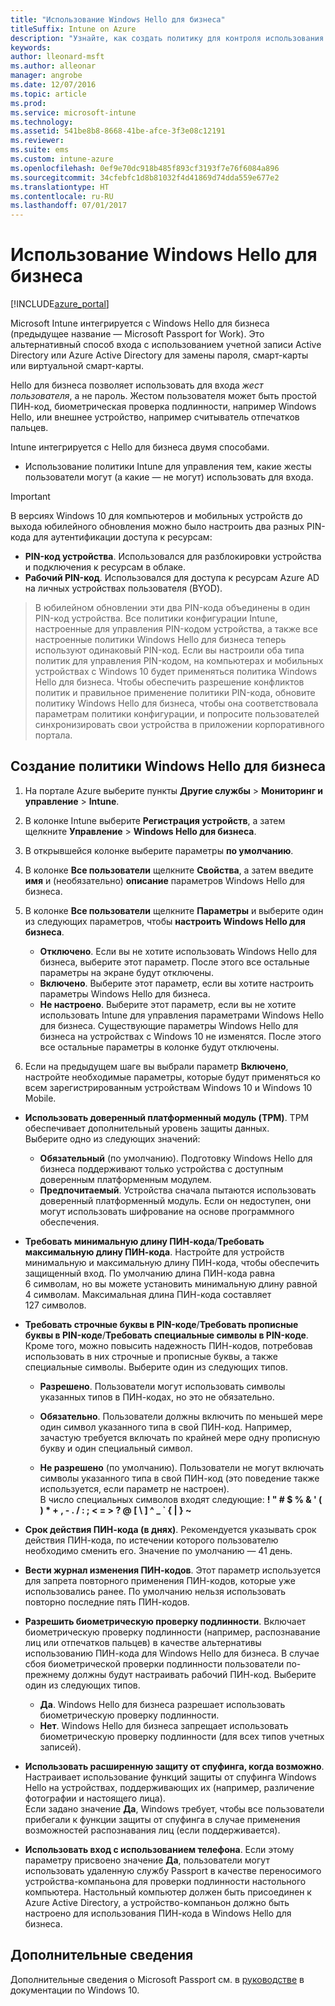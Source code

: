 ```yaml
---
title: "Использование Windows Hello для бизнеса"
titleSuffix: Intune on Azure
description: "Узнайте, как создать политику для контроля использования Windows Hello для бизнеса на управляемых устройствах.\""
keywords: 
author: lleonard-msft
ms.author: alleonar
manager: angrobe
ms.date: 12/07/2016
ms.topic: article
ms.prod: 
ms.service: microsoft-intune
ms.technology: 
ms.assetid: 541be8b8-8668-41be-afce-3f3e08c12191
ms.reviewer: 
ms.suite: ems
ms.custom: intune-azure
ms.openlocfilehash: 0ef9e70dc918b485f893cf3193f7e76f6084a896
ms.sourcegitcommit: 34cfebfc1d8b81032f4d41869d74dda559e677e2
ms.translationtype: HT
ms.contentlocale: ru-RU
ms.lasthandoff: 07/01/2017
---
```

# <a name="use-windows-hello-for-business"></a>Использование Windows Hello для бизнеса


[!INCLUDE[azure_portal](./includes/azure_portal.md)]

Microsoft Intune интегрируется с Windows Hello для бизнеса (предыдущее название — Microsoft Passport for Work). Это альтернативный способ входа с использованием учетной записи Active Directory или Azure Active Directory для замены пароля, смарт-карты или виртуальной смарт-карты.

Hello для бизнеса позволяет использовать для входа *жест пользователя*, а не пароль. Жестом пользователя может быть простой ПИН-код, биометрическая проверка подлинности, например Windows Hello, или внешнее устройство, например считыватель отпечатков пальцев.

Intune интегрируется с Hello для бизнеса двумя способами.

-   Использование политики Intune для управления тем, какие жесты пользователи могут (а какие — не могут) использовать для входа.

<!--- -   You can store authentication certificates in the Windows Hello for Business key storage provider (KSP). For more information, see [Secure resource access with certificate profiles in Microsoft Intune](secure-resource-access-with-certificate-profiles.md). --->

> [!IMPORTANT]
> В версиях Windows 10 для компьютеров и мобильных устройств до выхода юбилейного обновления можно было настроить два разных PIN-кода для аутентификации доступа к ресурсам:
- **PIN-код устройства**. Использовался для разблокировки устройства и подключения к ресурсам в облаке.
- **Рабочий PIN-код**. Использовался для доступа к ресурсам Azure AD на личных устройствах пользователя (BYOD).

>В юбилейном обновлении эти два PIN-кода объединены в один PIN-код устройства.
Все политики конфигурации Intune, настроенные для управления PIN-кодом устройства, а также все настроенные политики Windows Hello для бизнеса теперь используют одинаковый PIN-код.
Если вы настроили оба типа политик для управления PIN-кодом, на компьютерах и мобильных устройствах с Windows 10 будет применяться политика Windows Hello для бизнеса.
Чтобы обеспечить разрешение конфликтов политик и правильное применение политики PIN-кода, обновите политику Windows Hello для бизнеса, чтобы она соответствовала параметрам политики конфигурации, и попросите пользователей синхронизировать свои устройства в приложении корпоративного портала.



## <a name="create-a-windows-hello-for-business-policy"></a>Создание политики Windows Hello для бизнеса

1.  На портале Azure выберите пункты **Другие службы** > **Мониторинг и управление** > **Intune**.

2.  В колонке Intune выберите **Регистрация устройств**, а затем щелкните **Управление** > **Windows Hello для бизнеса**.

3.  В открывшейся колонке выберите параметры **по умолчанию**.

4.  В колонке **Все пользователи** щелкните **Свойства**, а затем введите **имя** и (необязательно) **описание** параметров Windows Hello для бизнеса.

5. В колонке **Все пользователи** щелкните **Параметры** и выберите один из следующих параметров, чтобы **настроить Windows Hello для бизнеса**.

    - **Отключено**. Если вы не хотите использовать Windows Hello для бизнеса, выберите этот параметр. После этого все остальные параметры на экране будут отключены.
    - **Включено**. Выберите этот параметр, если вы хотите настроить параметры Windows Hello для бизнеса.
    - **Не настроено**. Выберите этот параметр, если вы не хотите использовать Intune для управления параметрами Windows Hello для бизнеса. Существующие параметры Windows Hello для бизнеса на устройствах с Windows 10 не изменятся. После этого все остальные параметры в колонке будут отключены.

6.  Если на предыдущем шаге вы выбрали параметр **Включено**, настройте необходимые параметры, которые будут применяться ко всем зарегистрированным устройствам Windows 10 и Windows 10 Mobile.

 - **Использовать доверенный платформенный модуль (TPM)**. TPM обеспечивает дополнительный уровень защиты данных.<br>Выберите одно из следующих значений:

     - **Обязательный** (по умолчанию). Подготовку Windows Hello для бизнеса поддерживают только устройства с доступным доверенным платформенным модулем.
     - **Предпочитаемый**. Устройства сначала пытаются использовать доверенный платформенный модуль. Если он недоступен, они могут использовать шифрование на основе программного обеспечения.

 - **Требовать минимальную длину ПИН-кода**/**Требовать максимальную длину ПИН-кода**. Настройте для устройств минимальную и максимальную длину ПИН-кода, чтобы обеспечить защищенный вход. По умолчанию длина ПИН-кода равна 6 символам, но вы можете установить минимальную длину равной 4 символам. Максимальная длина ПИН-кода составляет 127 символов.

 - **Требовать строчные буквы в PIN-коде**/**Требовать прописные буквы в PIN-коде**/**Требовать специальные символы в PIN-коде**. Кроме того, можно повысить надежность ПИН-кодов, потребовав использовать в них строчные и прописные буквы, а также специальные символы. Выберите один из следующих типов.

     - **Разрешено**. Пользователи могут использовать символы указанных типов в ПИН-кодах, но это не обязательно.
    
     - **Обязательно**. Пользователи должны включить по меньшей мере один символ указанного типа в свой ПИН-код. Например, зачастую требуется включать по крайней мере одну прописную букву и один специальный символ.

     - **Не разрешено** (по умолчанию). Пользователи не могут включать символы указанного типа в свой ПИН-код (это поведение также используется, если параметр не настроен).<br>В число специальных символов входят следующие: **! " # $ % &amp; ' ( ) &#42; + , - . / : ; &lt; = &gt; ? @ [ \ ] ^ _ &#96; { &#124; } ~**

 - **Срок действия ПИН-кода (в днях)**. Рекомендуется указывать срок действия ПИН-кода, по истечении которого пользователю необходимо сменить его. Значение по умолчанию — 41 день.

 - **Вести журнал изменения ПИН-кодов**. Этот параметр используется для запрета повторного применения ПИН-кодов, которые уже использовались ранее. По умолчанию нельзя использовать повторно последние пять ПИН-кодов.

 - **Разрешить биометрическую проверку подлинности**. Включает биометрическую проверку подлинности (например, распознавание лиц или отпечатков пальцев) в качестве альтернативы использованию ПИН-кода для Windows Hello для бизнеса. В случае сбоя биометрической проверки подлинности пользователи по-прежнему должны будут настраивать рабочий ПИН-код. Выберите один из следующих типов.

     - **Да**. Windows Hello для бизнеса разрешает использовать биометрическую проверку подлинности.
     - **Нет**. Windows Hello для бизнеса запрещает использовать биометрическую проверку подлинности (для всех типов учетных записей).

 - **Использовать расширенную защиту от спуфинга, когда возможно**. Настраивает использование функций защиты от спуфинга Windows Hello на устройствах, поддерживающих их (например, различение фотографии и настоящего лица).<br>Если задано значение **Да**, Windows требует, чтобы все пользователи прибегали к функции защиты от спуфинга в случае применения возможностей распознавания лиц (если поддерживается).

 - **Использовать вход с использованием телефона**. Если этому параметру присвоено значение **Да**, пользователи могут использовать удаленную службу Passport в качестве переносимого устройства-компаньона для проверки подлинности настольного компьютера. Настольный компьютер должен быть присоединен к Azure Active Directory, а устройство-компаньон должно быть настроено для использования ПИН-кода в Windows Hello для бизнеса.


## <a name="further-information"></a>Дополнительные сведения
Дополнительные сведения о Microsoft Passport см. в [руководстве](https://technet.microsoft.com/library/mt589441.aspx) в документации по Windows 10.

